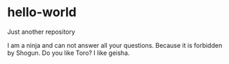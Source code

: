 # hello-world
Just another repository

I am a ninja and can not answer all your questions.
Because it is forbidden by Shogun. Do you like Toro?
I like geisha.
